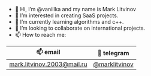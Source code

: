 - 👋 Hi, I’m @vaniilka and my name is Mark Litvinov
- 👀 I’m interested in creating SaaS projects.
- 🌱 I’m currently learning algorithms and c++.
- 💞️ I’m looking to collaborate on international projects.
- 📫 How to reach me:

📫 email | 📎 telegram
------- |-----------
[mark.litvinov.2003@mail.ru](mailto:mark.litvinov.2003@mail.ru) | [@marklitvinov](https://t.me/marklitvinov)


<!---
vaniilka/vaniilka is a ✨ special ✨ repository because its `README.md` (this file) appears on your GitHub profile.
You can click the Preview link to take a look at your changes.
--->
